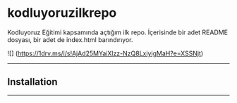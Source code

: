 # kodluyoruzilkrepo

Kodluyoruz Eğitimi kapsamında açtığım ilk repo. İçerisinde bir adet README dosyası, bir adet de index.html barındırıyor.

![]
(https://1drv.ms/i/s!AjAd25MYaiXlzz-NzQ8LxiyigMaH?e=XSSNjt)

---

## Installation

---

